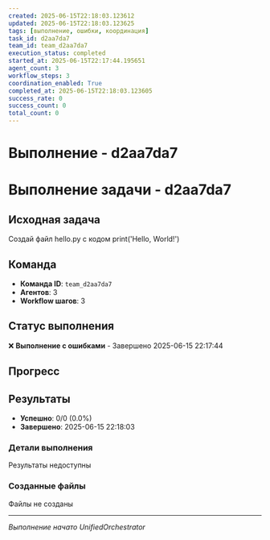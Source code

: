 ```yaml
---
created: 2025-06-15T22:18:03.123612
updated: 2025-06-15T22:18:03.123625
tags: [выполнение, ошибки, координация]
task_id: d2aa7da7
team_id: team_d2aa7da7
execution_status: completed
started_at: 2025-06-15T22:17:44.195651
agent_count: 3
workflow_steps: 3
coordination_enabled: True
completed_at: 2025-06-15T22:18:03.123605
success_rate: 0
success_count: 0
total_count: 0
---
```


# Выполнение - d2aa7da7

# Выполнение задачи - d2aa7da7

## Исходная задача
Создай файл hello.py с кодом print('Hello, World!')

## Команда
- **Команда ID**: `team_d2aa7da7`
- **Агентов**: 3
- **Workflow шагов**: 3

## Статус выполнения

❌ **Выполнение с ошибками** - Завершено 2025-06-15 22:17:44

## Прогресс


## Результаты

- **Успешно**: 0/0 (0.0%)
- **Завершено**: 2025-06-15 22:18:03

### Детали выполнения

Результаты недоступны

### Созданные файлы

Файлы не созданы


---
*Выполнение начато UnifiedOrchestrator*
